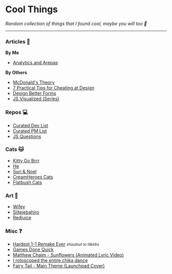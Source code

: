 # Cool Things

_Random collection of things that I found cool, maybe you will too 🎉_

---

### Articles 📰

**By Me**

- [Analytics and Arepas](https://fulcrum.lever.co/analytics-and-arepas-1373852ab14f)

**By Others**
- [McDonald's Theory](https://medium.com/@jonbell/mcdonalds-theory-9216e1c9da7d)
- [7 Practical Tips for Cheating at Design](https://medium.com/refactoring-ui/7-practical-tips-for-cheating-at-design-40c736799886)
- [Design Better Forms](https://medium.com/nextux/design-better-forms-96fadca0f49c)
- [JS Visualized (Series)](https://dev.to/lydiahallie/javascript-visualized-event-loop-3dif)

### Repos 💻

- [Curated Dev List](https://github.com/sindresorhus/awesome)
- [Curated PM List](https://github.com/ProductHired/open-product-management)
- [JS Questions](https://github.com/lydiahallie/javascript-questions)

### Cats 🐱

- [Kitty Go Brrr](http://kitty-go-brrr.surge.sh/)
- [He](https://www.youtube.com/watch?v=X8avbciUP3c)
- [Suri & Noel](https://www.youtube.com/user/JungwooPark79)
- [CreamHeroes Cats](https://www.youtube.com/channel/UCmLiSrat4HW2k07ahKEJo4w)
- [Flatbush Cats](https://www.youtube.com/user/ButterTeam)

### Art 🎨

- [Wifey](https://sohyun.kim)
- [Siiteiebahiro](http://www.pixiv.net/member.php?id=1709153)
- [Redjuice](https://www.artstation.com/redjuice)

### Misc ❓

- [Hardest 1-1 Remake Ever](https://www.youtube.com/watch?v=LcsGZqiwB1k) <small>_shoutout to lilkirbs_</small>
- [Games Done Quick](https://www.youtube.com/user/gamesdonequick)
- [Matthew Chaim - Sunflowers (Animated Lyric Video)](https://www.youtube.com/watch?v=5e-Awb0DhUk)
- [I rotoscoped the entire chika dance](https://www.youtube.com/watch?v=gVtuD_6xSrM)
- [Fairy Tail - Main Theme (Launchpad Cover)](https://www.youtube.com/watch?v=zsOrvNYEgA8)
